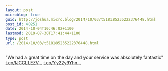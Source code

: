```yaml
---
layout: post
microblog: true
guid: http://joshua.micro.blog/2014/10/03/t518185235222376448.html
post_id: 40251
date: 2014-10-04T10:46:02+1100
lastmod: 2019-07-30T17:41:44+1100
type: post
url: /2014/10/03/t518185235222376448.html
---
```

"We had a great time on the day and your service was absolutely fantastic" [t.co/IJCCLLEZV...](http://t.co/IJCCLLEZVC) [t.co/Yy22y9Yhn...](http://t.co/Yy22y9Yhn6)
